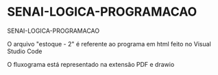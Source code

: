 # SENAI-LOGICA-PROGRAMACAO
SENAI-LOGICA-PROGRAMACAO

O arquivo "estoque - 2" é referente ao programa em html feito no Visual Studio Code

O fluxograma está representado na extensão PDF e drawio
